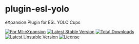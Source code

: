 # plugin-esl-yolo
eXpansion Plugin for ESL YOLO Cups

[![For Ml-eXpansion](https://img.shields.io/badge/for%20eXpansion-1.0.x.x%20-blue.svg)](http://ml-expansion.com/)
[![Latest Stable Version](https://poser.pugx.org/ml-expansion/plugin-esl-yolo/v/stable)](https://packagist.org/packages/ml-expansion/plugin-esl-yolo) [![Total Downloads](https://poser.pugx.org/ml-expansion/plugin-esl-yolo/downloads)](https://packagist.org/packages/ml-expansion/plugin-esl-yolo) [![Latest Unstable Version](https://poser.pugx.org/ml-expansion/plugin-esl-yolo/v/unstable)](https://packagist.org/packages/ml-expansion/plugin-esl-yolo) [![License](https://poser.pugx.org/ml-expansion/plugin-esl-yolo/license)](https://packagist.org/packages/ml-expansion/plugin-esl-yolo)
